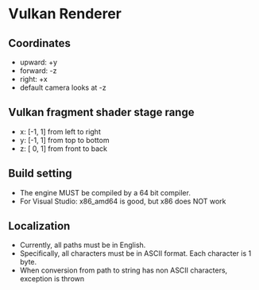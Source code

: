 # Vulkan Renderer

## Coordinates

- upward: +y
- forward: -z
- right: +x
- default camera looks at -z

## Vulkan fragment shader stage range

- x: [-1, 1] from left to right
- y: [-1, 1] from top to bottom
- z: [ 0, 1] from front to back

## Build setting
- The engine MUST be compiled by a 64 bit compiler. 
- For Visual Studio: x86_amd64 is good, but x86 does NOT work

## Localization
- Currently, all paths must be in English.
- Specifically, all characters must be in ASCII format. Each character is 1 byte.
- When conversion from path to string has non ASCII characters, exception is thrown
